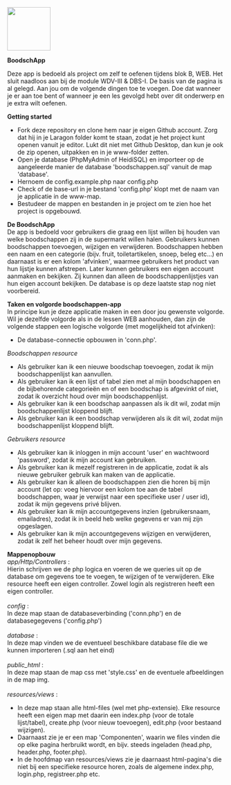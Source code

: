 <img src="https://github.com/Inetjuhhh/boodschapp/assets/35923627/cc593f33-371b-4558-a040-e9891825fbb5" width="100">



<b>BoodschApp</b>

Deze app is bedoeld als project om zelf te oefenen tijdens blok B, WEB. Het sluit naadloos aan bij de module WDV-III & DBS-I.
De basis van de pagina is al gelegd. Aan jou om de volgende dingen toe te voegen. Doe dat wanneer je er aan toe bent of wanneer je een les gevolgd hebt over dit onderwerp en je extra wilt oefenen.

<b>Getting started</b>
- Fork deze repository en clone hem naar je eigen Github account. Zorg dat hij in je Laragon folder komt te staan, zodat je het project kunt openen vanuit je editor. Lukt dit niet met Github Desktop, dan kun je ook de zip openen, uitpakken en in je www-folder zetten.
- Open je database (PhpMyAdmin of HeidiSQL) en importeer op de aangeleerde manier de database 'boodschappen.sql' vanuit de map 'database'.
- Hernoem de config.example.php naar config.php
- Check of de base-url in je bestand 'config.php' klopt met de naam van je applicatie in de www-map.
- Bestudeer de mappen en bestanden in je project om te zien hoe het project is opgebouwd.

<b>De BoodschApp</b><br>
De app is bedoeld voor gebruikers die graag een lijst willen bij houden van welke boodschappen zij in de supermarkt willen halen. Gebruikers kunnen boodschappen toevoegen, wijzigen en verwijderen.
Boodschappen hebben een naam en een categorie (bijv. fruit, toiletartikelen, snoep, beleg etc...) en daarnaast is er een kolom 'afvinken', waarmee gebruikers het product van hun lijstje kunnen afstrepen.
Later kunnen gebruikers een eigen account aanmaken en bekijken. Zij kunnen dan alleen de boodschappenlijstjes van hun eigen account bekijken. De database is op deze laatste stap nog niet voorbereid.

<b>Taken en volgorde boodschappen-app</b><br>
In principe kun je deze applicatie maken in een door jou gewenste volgorde. Wil je dezelfde volgorde als in de lessen WEB aanhouden, dan zijn de volgende stappen een logische volgorde (met mogelijkheid tot afvinken):
- De database-connectie opbouwen in 'conn.php'.

<i>Boodschappen resource </i>
- Als gebruiker kan ik een nieuwe boodschap toevoegen, zodat ik mijn boodschappenlijst kan aanvullen.
- Als gebruiker kan ik een lijst of tabel zien met al mijn boodschappen en de bijbehorende categorieën en of een boodschap is afgevinkt of niet, zodat ik overzicht houd over mijn boodschappenlijst.
- Als gebruiker kan ik een boodschap aanpassen als ik dit wil, zodat mijn boodschappenlijst kloppend blijft.
- Als gebruiker kan ik een boodschap verwijderen als ik dit wil, zodat mijn boodschappenlijst kloppend blijft.

<i>Gebruikers resource </i>
- Als gebruiker kan ik inloggen in mijn account 'user' en wachtwoord 'password', zodat ik mijn account kan gebruiken.
- Als gebruiker kan ik mezelf registreren in de applicatie, zodat ik als nieuwe gebruiker gebruik kan maken van de applicatie.
- Als gebruiker kan ik alleen de boodschappen zien die horen bij mijn account (let op: voeg hiervoor een kolom toe aan de tabel boodschappen, waar je verwijst naar een specifieke user / user id), zodat ik mijn gegevens privé blijven.
- Als gebruiker kan ik mijn accountgegevens inzien (gebruikersnaam, emailadres), zodat ik in beeld heb welke gegevens er van mij zijn opgeslagen.
- Als gebruiker kan ik mijn accountgegevens wijzigen en verwijderen, zodat ik zelf het beheer houdt over mijn gegevens.


<b>Mappenopbouw</b><br>
<i>app/Http/Controllers</i> : <br>Hierin schrijven we de php logica en voeren de we queries uit op de database om gegevens toe te voegen, te wijzigen of te verwijderen. Elke resource heeft een eigen controller. Zowel login als registreren heeft een eigen controller. <br><br>
<i>config</i> : <br>In deze map staan de databaseverbinding ('conn.php') en de databasegegevens ('config.php')<br><br>
<i>database</i> : <br>In deze map vinden we de eventueel beschikbare database file die we kunnen importeren (.sql aan het eind)<br><br>
<i>public_html</i> : <br>In deze map staan de map css met 'style.css' en de eventuele afbeeldingen in de map img.<br><br>
<i>resources/views</i> : 
- In deze map staan alle html-files (wel met php-extensie). Elke resource heeft een eigen map met daarin een index.php (voor de totale lijst/tabel), create.php (voor nieuw toevoegen), edit.php (voor bestaand wijzigen). 
- Daarnaast zie je er een map 'Componenten', waarin we files vinden die op elke pagina herbruikt wordt, en bijv. steeds ingeladen (head.php, header.php, footer.php).
- In de hoofdmap van resources/views zie je daarnaast html-pagina's die niet bij een specifieke resource horen, zoals de algemene index.php, login.php, registreer.php etc.

